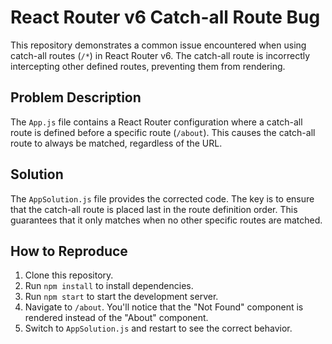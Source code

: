 # React Router v6 Catch-all Route Bug

This repository demonstrates a common issue encountered when using catch-all routes (`/*`) in React Router v6.  The catch-all route is incorrectly intercepting other defined routes, preventing them from rendering.

## Problem Description
The `App.js` file contains a React Router configuration where a catch-all route is defined before a specific route (`/about`). This causes the catch-all route to always be matched, regardless of the URL.

## Solution
The `AppSolution.js` file provides the corrected code. The key is to ensure that the catch-all route is placed last in the route definition order. This guarantees that it only matches when no other specific routes are matched.

## How to Reproduce
1. Clone this repository.
2. Run `npm install` to install dependencies.
3. Run `npm start` to start the development server.
4. Navigate to `/about`. You'll notice that the "Not Found" component is rendered instead of the "About" component.
5. Switch to `AppSolution.js` and restart to see the correct behavior.